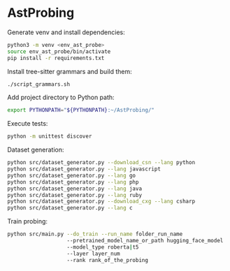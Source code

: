 # AstProbing

Generate venv and install dependencies:

```sh
python3 -m venv <env_ast_probe>
source env_ast_probe/bin/activate
pip install -r requirements.txt
```


Install tree-sitter grammars and build them:

```sh
./script_grammars.sh
```

Add project directory to Python path:

```sh
export PYTHONPATH="${PYTHONPATH}:~/AstProbing/"
```

Execute tests:
 
```sh
python -m unittest discover
```

Dataset generation:

```sh
python src/dataset_generator.py --download_csn --lang python
python src/dataset_generator.py --lang javascript
python src/dataset_generator.py --lang go
python src/dataset_generator.py --lang php
python src/dataset_generator.py --lang java
python src/dataset_generator.py --lang ruby
python src/dataset_generator.py --download_cxg --lang csharp
python src/dataset_generator.py --lang c
```

Train probing:

```sh
python src/main.py --do_train --run_name folder_run_name 
                   --pretrained_model_name_or_path hugging_face_model
                   --model_type roberta|t5
                   --layer layer_num
                   --rank rank_of_the_probing
```